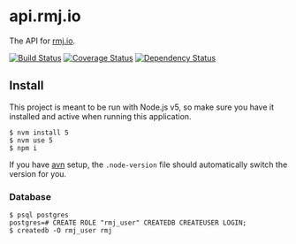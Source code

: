 # api.rmj.io

The API for [rmj.io](http://rmj.io).

[![Build Status](https://travis-ci.org/robinjoseph08/api.rmj.io.svg)](https://travis-ci.org/robinjoseph08/api.rmj.io)
[![Coverage Status](https://coveralls.io/repos/robinjoseph08/api.rmj.io/badge.svg?branch=master&service=github)](https://coveralls.io/github/robinjoseph08/api.rmj.io?branch=master)
[![Dependency Status](https://david-dm.org/robinjoseph08/api.rmj.io.svg)](https://david-dm.org/robinjoseph08/api.rmj.io)

## Install

This project is meant to be run with Node.js v5, so make sure you have it installed and active when running this application.

```
$ nvm install 5
$ nvm use 5
$ npm i
```

If you have [avn](https://github.com/wbyoung/avn) setup, the `.node-version` file should automatically switch the version for you.

### Database

```
$ psql postgres
postgres=# CREATE ROLE "rmj_user" CREATEDB CREATEUSER LOGIN;
$ createdb -O rmj_user rmj
```
